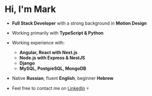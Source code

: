 # Hi, I'm Mark

* __Full Stack Developer__ with a strong background in __Motion Design__
  
* Working primarily with __TypeScript & Python__
* Working experience with:
  - __Angular, React with Next.js__
  - __Node.js with Express & NestJS__
  - __Django__
  - __MySQL, PostgreSQL, MongoDB__
    
* Native __Russian__, fluent __English__, beginner __Hebrew__
* Feel free to contact me on <a href="https://www.linkedin.com/in/mark-andrew-jft/">LinkedIn</a> ⚡

